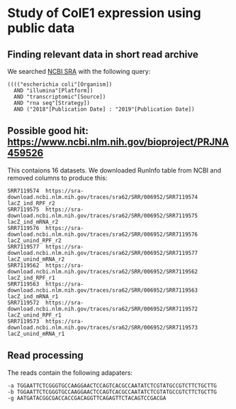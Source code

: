 # Study of ColE1 expression using public data

## Finding relevant data in short read archive

We searched [NCBI SRA](https://www.ncbi.nlm.nih.gov/sra) with the following query:

```
(((("escherichia coli"[Organism]) 
  AND "illumina"[Platform]) 
  AND "transcriptomic"[Source]) 
  AND "rna seq"[Strategy]) 
  AND ("2018"[Publication Date] : "2019"[Publication Date]) 
```

## Possible good hit: https://www.ncbi.nlm.nih.gov/bioproject/PRJNA459526

This contaions 16 datasets. We downloaded RunInfo table from NCBI and removed columns to produce this:

```
SRR7119574	https://sra-download.ncbi.nlm.nih.gov/traces/sra62/SRR/006952/SRR7119574	lacZ_ind_RPF_r2
SRR7119575	https://sra-download.ncbi.nlm.nih.gov/traces/sra62/SRR/006952/SRR7119575	lacZ_ind_mRNA_r2
SRR7119576	https://sra-download.ncbi.nlm.nih.gov/traces/sra62/SRR/006952/SRR7119576	lacZ_unind_RPF_r2
SRR7119577	https://sra-download.ncbi.nlm.nih.gov/traces/sra62/SRR/006952/SRR7119577	lacZ_unind_mRNA_r2
SRR7119562	https://sra-download.ncbi.nlm.nih.gov/traces/sra62/SRR/006952/SRR7119562	lacZ_ind_RPF_r1
SRR7119563	https://sra-download.ncbi.nlm.nih.gov/traces/sra62/SRR/006952/SRR7119563	lacZ_ind_mRNA_r1
SRR7119572	https://sra-download.ncbi.nlm.nih.gov/traces/sra62/SRR/006952/SRR7119572	lacZ_unind_RPF_r1
SRR7119573	https://sra-download.ncbi.nlm.nih.gov/traces/sra62/SRR/006952/SRR7119573	lacZ_unind_mRNA_r1
```

## Read processing 

The reads contain the following adapaters:

```
-a TGGAATTCTCGGGTGCCAAGGAACTCCAGTCACGCCAATATCTCGTATGCCGTCTTCTGCTTG 
-b TGGAATTCTCGGGTGCCAAGGAACTCCAGTCACGCCAATATCTCGTATGCCGTCTTCTGCTTG 
-g AATGATACGGCGACCACCGACAGGTTCAGAGTTCTACAGTCCGACGA
```



